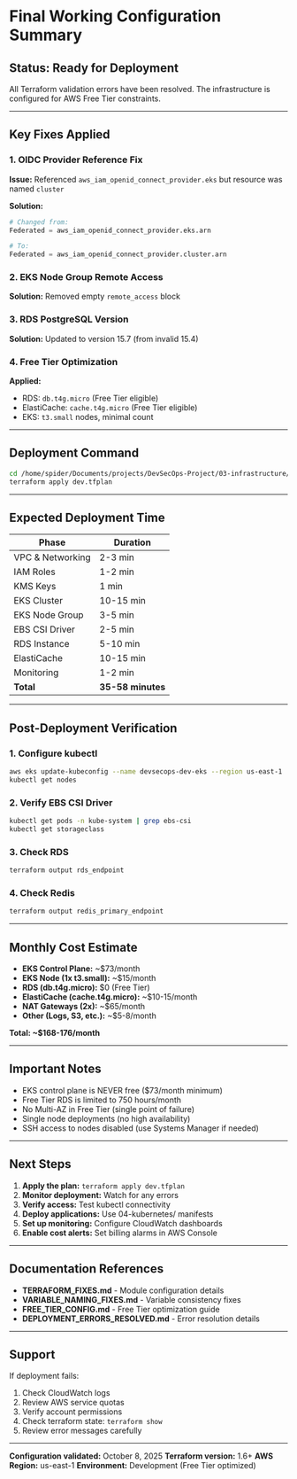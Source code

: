 # Final Working Configuration Summary

## Status: Ready for Deployment

All Terraform validation errors have been resolved. The infrastructure is configured for AWS Free Tier constraints.

---

## Key Fixes Applied

### 1. OIDC Provider Reference Fix
**Issue:** Referenced `aws_iam_openid_connect_provider.eks` but resource was named `cluster`

**Solution:**
```terraform
# Changed from:
Federated = aws_iam_openid_connect_provider.eks.arn

# To:
Federated = aws_iam_openid_connect_provider.cluster.arn
```

### 2. EKS Node Group Remote Access
**Solution:** Removed empty `remote_access` block

### 3. RDS PostgreSQL Version
**Solution:** Updated to version 15.7 (from invalid 15.4)

### 4. Free Tier Optimization
**Applied:**
- RDS: `db.t4g.micro` (Free Tier eligible)
- ElastiCache: `cache.t4g.micro` (Free Tier eligible)
- EKS: `t3.small` nodes, minimal count

---

## Deployment Command

```bash
cd /home/spider/Documents/projects/DevSecOps-Project/03-infrastructure/terraform
terraform apply dev.tfplan
```

---

## Expected Deployment Time

| Phase | Duration |
|-------|----------|
| VPC & Networking | 2-3 min |
| IAM Roles | 1-2 min |
| KMS Keys | 1 min |
| EKS Cluster | 10-15 min |
| EKS Node Group | 3-5 min |
| EBS CSI Driver | 2-5 min |
| RDS Instance | 5-10 min |
| ElastiCache | 10-15 min |
| Monitoring | 1-2 min |
| **Total** | **35-58 minutes** |

---

## Post-Deployment Verification

### 1. Configure kubectl
```bash
aws eks update-kubeconfig --name devsecops-dev-eks --region us-east-1
kubectl get nodes
```

### 2. Verify EBS CSI Driver
```bash
kubectl get pods -n kube-system | grep ebs-csi
kubectl get storageclass
```

### 3. Check RDS
```bash
terraform output rds_endpoint
```

### 4. Check Redis
```bash
terraform output redis_primary_endpoint
```

---

## Monthly Cost Estimate

- **EKS Control Plane:** ~$73/month
- **EKS Node (1x t3.small):** ~$15/month
- **RDS (db.t4g.micro):** $0 (Free Tier)
- **ElastiCache (cache.t4g.micro):** ~$10-15/month
- **NAT Gateways (2x):** ~$65/month
- **Other (Logs, S3, etc.):** ~$5-8/month

**Total: ~$168-176/month**

---

## Important Notes

- EKS control plane is NEVER free ($73/month minimum)
- Free Tier RDS is limited to 750 hours/month
- No Multi-AZ in Free Tier (single point of failure)
- Single node deployments (no high availability)
- SSH access to nodes disabled (use Systems Manager if needed)

---

## Next Steps

1. **Apply the plan:** `terraform apply dev.tfplan`
2. **Monitor deployment:** Watch for any errors
3. **Verify access:** Test kubectl connectivity
4. **Deploy applications:** Use 04-kubernetes/ manifests
5. **Set up monitoring:** Configure CloudWatch dashboards
6. **Enable cost alerts:** Set billing alarms in AWS Console

---

## Documentation References

- **TERRAFORM_FIXES.md** - Module configuration details
- **VARIABLE_NAMING_FIXES.md** - Variable consistency fixes
- **FREE_TIER_CONFIG.md** - Free Tier optimization guide
- **DEPLOYMENT_ERRORS_RESOLVED.md** - Error resolution details

---

## Support

If deployment fails:
1. Check CloudWatch logs
2. Review AWS service quotas
3. Verify account permissions
4. Check terraform state: `terraform show`
5. Review error messages carefully

---

**Configuration validated:** October 8, 2025
**Terraform version:** 1.6+
**AWS Region:** us-east-1
**Environment:** Development (Free Tier optimized)
